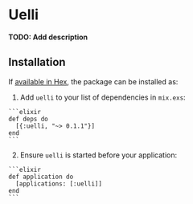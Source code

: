 # Uelli

**TODO: Add description**

## Installation

If [available in Hex](https://hex.pm/docs/publish), the package can be installed as:

  1. Add `uelli` to your list of dependencies in `mix.exs`:

    ```elixir
    def deps do
      [{:uelli, "~> 0.1.1"}]
    end
    ```

  2. Ensure `uelli` is started before your application:

    ```elixir
    def application do
      [applications: [:uelli]]
    end
    ```

